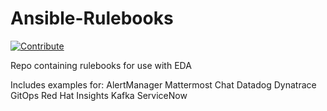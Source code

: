 # Ansible-Rulebooks
[![Contribute](https://img.shields.io/badge/OpenShift-Dev%20Spaces-525C86?logo=redhatopenshift&labelColor=EE0000)](https://devspaces.apps.hypershift.shadowman.dev/#https://github.com/shadowman-lab/Ansible-Rulebooks)

Repo containing rulebooks for use with EDA

Includes examples for:
AlertManager
Mattermost Chat
Datadog
Dynatrace
GitOps
Red Hat Insights
Kafka
ServiceNow
